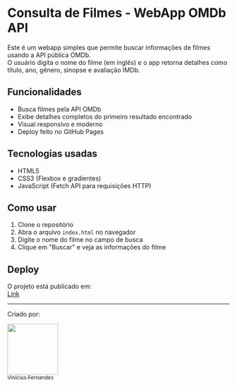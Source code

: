 # Consulta de Filmes - WebApp OMDb API

Este é um webapp simples que permite buscar informações de filmes usando a API pública OMDb.  
O usuário digita o nome do filme (em inglês) e o app retorna detalhes como título, ano, gênero, sinopse e avaliação IMDb.

## Funcionalidades

- Busca filmes pela API OMDb
- Exibe detalhes completos do primeiro resultado encontrado
- Visual responsivo e moderno
- Deploy feito no GitHub Pages

## Tecnologias usadas

- HTML5
- CSS3 (Flexbox e gradientes)
- JavaScript (Fetch API para requisições HTTP)

## Como usar

1. Clone o repositório
2. Abra o arquivo `index.html` no navegador
3. Digite o nome do filme no campo de busca
4. Clique em "Buscar" e veja as informações do filme

## Deploy

O projeto está publicado em:  
[Link](https://viniflr.github.io/searchMovies/)

---

Criado por:

[<img loading="lazy" src="https://avatars.githubusercontent.com/u/119247208?s=400&u=a41a122510e3447159fb98c4797d79ff19b43e39&v=4" width=115><br><sub>Vinícius Fernandes</sub>](https://github.com/Viniflr)
